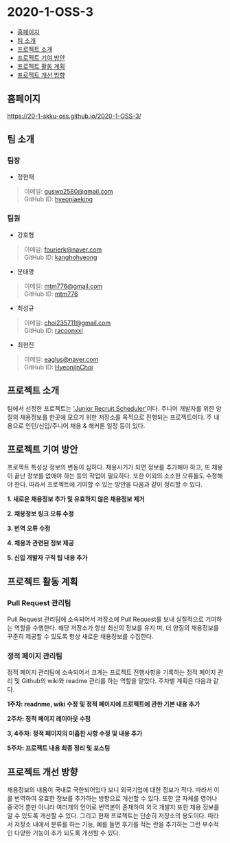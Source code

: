 # 2020-1-OSS-3

 * [홈페이지](#homepage)
 * [팀 소개](#members)
 * [프로젝트 소개](#introduction)
 * [프로젝트 기여 방안](#contribution_plan)
 * [프로젝트 활동 계획](#activity_plan)
 * [프로젝트 개선 방향](#improvement)

## <div id = "homepage">홈페이지</div>

https://20-1-skku-oss.github.io/2020-1-OSS-3/

## <div id = "members">팀 소개</div>

### 팀장
+ 정현재
> 이메일: guswo2580@gmail.com<br>
> GitHub ID: [hyeonjaeking](https://github.com/hyeonjaeking)<br>

### 팀원
+ 강호형
> 이메일: fourierk@naver.com<br>
> GitHub ID: [kanghohyeong](https://github.com/kanghohyeong)<br>

+ 문태명
> 이메일: mtm776@gmail.com<br>
> GitHub ID: [mtm776](https://github.com/mtm776)<br>

+ 최성규
> 이메일: choi235711@gmail.com<br>
> GitHub ID: [racoonxxi](https://github.com/racoonxxi)<br>

+ 최현진
> 이메일: eaglus@naver.com<br>
> GitHub ID: [HyeonjinChoi](https://github.com/HyeonjinChoi)<br>


## <div id = "introduction">프로젝트 소개</div>

팀에서 선정한 프로젝트는 <a href="https://github.com/jojoldu/junior-recruit-scheduler">'Junior Recruit Scheduler'</a>이다. 주니어 개발자를 위한 양질의 채용정보를 한곳에 모으기 위한 저장소를 목적으로 진행되는 프로젝트이다. 주 내용으로 인턴/신입/주니어 채용 & 해커톤 일정 등이 있다.

## <div id = "contribution_plan">프로젝트 기여 방안</div>

<p> 프로젝트 특성상 정보의 변동이 심하다. 채용시기가 되면 정보를 추가해야 하고, 또 채용이 끝난 정보를 없애야 하는 등의 작업이 필요하다. 또한 이외의 소소한 오류들도 수정해야 한다. 따라서 프로젝트에 기여할 수 있는 방안을 다음과 같이 정리할 수 있다.</p>

<p><b> 1. 새로운 채용정보 추가 및 유효하지 않은 채용정보 제거 </b></p>
<p><b> 2. 채용정보 링크 오류 수정 </b></p>
<p><b> 3. 번역 오류 수정 </b></p>
<p><b> 4. 채용과 관련된 정보 제공 </b></p>
<p><b> 5. 신입 개발자 구직 팁 내용 추가 </b></p>

## <div id = "activity_plan">프로젝트 활동 계획</div>

### <p><b> Pull Request 관리팀 </b><p>

<p> Pull Request 관리팀에 소속되어서 저장소에 Pull Request를 보내 실질적으로 기여하는 역할을 수행한다. 해당 저장소가 항상 최신의 정보를 유지 며, 더 양질의 채용정보를 꾸준히 제공할 수 있도록 항상 새로운 채용정보를 수집한다.</p>

### <p><b> 정적 페이지 관리팀 </b><p>
  
<p> 정적 페이지 관리팀에 소속되어서 크게는 프로젝트 진행사항을 기록하는 정적 페이지 관리 및 Github의 wiki와 readme 관리를 하는 역할을 맡았다. 주차별 계획은 다음과 같다.</p>

<p><b> 1주차: readnme, wiki 수정 및 정적 페이지에 프로젝트에 관한 기본 내용 추가 </b></p>
<p><b> 2주차: 정적 페이지 레이아웃 수정 </b></p>
<p><b> 3, 4주차: 정적 페이지의 미흡한 사항 수정 및 내용 추가 </b></p>
<p><b> 5주차: 프로젝트 내용 최종 정리 및 포스팅 </b></p>


## <div id = "improvement">프로젝트 개선 방향</div>

채용정보의 내용이 국내로 국한되어있다 보니 외국기업에 대한 정보가 적다. 따라서 이를 번역하여 유효한 정보를 추가하는 방향으로 개선할 수 있다. 또한 글 자체를 영어나 중국어 뿐만 아니라 여러개의 언어로 번역본이 존재하여 외국 개발자 또한 채용 정보를 알 수 있도록 개선할 수 있다. 그리고 현재 프로젝트는 단순히 저장소의 용도이다. 따라서 저장소 내에서 분류를 하는 기능, 예를 들면 후기를 적는 란을 추가하는 그런 부수적인 다양한 기능이 추가 되도록 개선할 수 있다.
